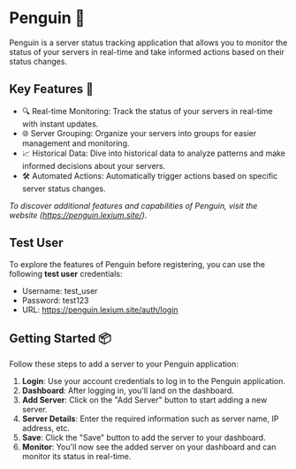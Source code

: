 # Penguin 🐧

Penguin is a server status tracking application that allows you to monitor the status of your servers in real-time and take informed actions based on their status changes.

## Key Features 🚀

- 🔍 Real-time Monitoring: Track the status of your servers in real-time with instant updates.
- 🌐 Server Grouping: Organize your servers into groups for easier management and monitoring.
- 📈 Historical Data: Dive into historical data to analyze patterns and make informed decisions about your servers.
- 🛠️ Automated Actions: Automatically trigger actions based on specific server status changes.

*To discover additional features and capabilities of Penguin, visit the website (https://penguin.lexium.site/).*

## Test User

To explore the features of Penguin before registering, you can use the following **test user** credentials:

- Username: test_user
- Password: test123
- URL: https://penguin.lexium.site/auth/login

## Getting Started 📦

Follow these steps to add a server to your Penguin application:

1. **Login**: Use your account credentials to log in to the Penguin application.
2. **Dashboard**: After logging in, you'll land on the dashboard.
3. **Add Server**: Click on the "Add Server" button to start adding a new server.
4. **Server Details**: Enter the required information such as server name, IP address, etc.
5. **Save**: Click the "Save" button to add the server to your dashboard.
6. **Monitor**: You'll now see the added server on your dashboard and can monitor its status in real-time.